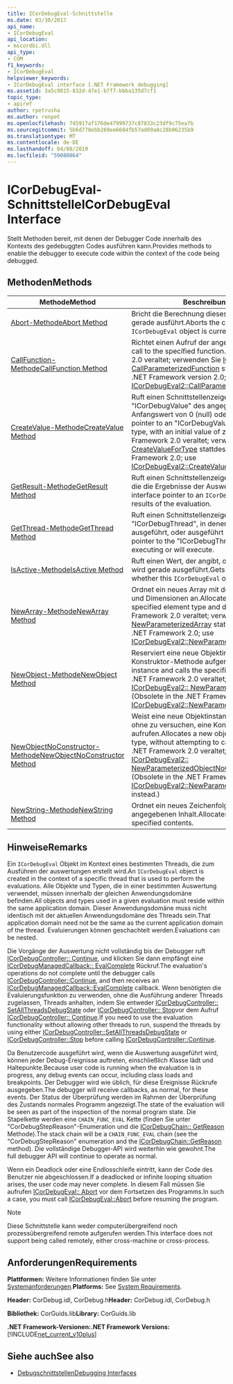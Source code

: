```yaml
---
title: ICorDebugEval-Schnittstelle
ms.date: 03/30/2017
api_name:
- ICorDebugEval
api_location:
- mscordbi.dll
api_type:
- COM
f1_keywords:
- ICorDebugEval
helpviewer_keywords:
- ICorDebugEval interface [.NET Framework debugging]
ms.assetid: 3a5c9815-832d-47e1-b7f7-bbba135d7cf1
topic_type:
- apiref
author: rpetrusha
ms.author: ronpet
ms.openlocfilehash: 745917af176de47999737c87833c23df9c75ea7b
ms.sourcegitcommit: 5b6d778ebb269ee6684fb57ad69a8c28b06235b9
ms.translationtype: MT
ms.contentlocale: de-DE
ms.lasthandoff: 04/08/2019
ms.locfileid: "59080864"
---
```

# <a name="icordebugeval-interface"></a><span data-ttu-id="1b208-102">ICorDebugEval-Schnittstelle</span><span class="sxs-lookup"><span data-stu-id="1b208-102">ICorDebugEval Interface</span></span>

<span data-ttu-id="1b208-103">Stellt Methoden bereit, mit denen der Debugger Code innerhalb des Kontexts des gedebuggten Codes ausführen kann.</span><span class="sxs-lookup"><span data-stu-id="1b208-103">Provides methods to enable the debugger to execute code within the context of the code being debugged.</span></span>  
  
## <a name="methods"></a><span data-ttu-id="1b208-104">Methoden</span><span class="sxs-lookup"><span data-stu-id="1b208-104">Methods</span></span>  
  
|<span data-ttu-id="1b208-105">Methode</span><span class="sxs-lookup"><span data-stu-id="1b208-105">Method</span></span>|<span data-ttu-id="1b208-106">Beschreibung</span><span class="sxs-lookup"><span data-stu-id="1b208-106">Description</span></span>|  
|------------|-----------------|  
|[<span data-ttu-id="1b208-107">Abort-Methode</span><span class="sxs-lookup"><span data-stu-id="1b208-107">Abort Method</span></span>](../../../../docs/framework/unmanaged-api/debugging/icordebugeval-abort-method.md)|<span data-ttu-id="1b208-108">Bricht die Berechnung dieses `ICorDebugEval` Objekt gerade ausführt.</span><span class="sxs-lookup"><span data-stu-id="1b208-108">Aborts the computation this `ICorDebugEval` object is currently performing.</span></span>|  
|[<span data-ttu-id="1b208-109">CallFunction-Methode</span><span class="sxs-lookup"><span data-stu-id="1b208-109">CallFunction Method</span></span>](../../../../docs/framework/unmanaged-api/debugging/icordebugeval-callfunction-method.md)|<span data-ttu-id="1b208-110">Richtet einen Aufruf der angegebenen Funktion.</span><span class="sxs-lookup"><span data-stu-id="1b208-110">Sets up a call to the specified function.</span></span> <span data-ttu-id="1b208-111">(In .NET Framework, Version 2.0 veraltet; verwenden Sie [ICorDebugEval2:: CallParameterizedFunction](../../../../docs/framework/unmanaged-api/debugging/icordebugeval2-callparameterizedfunction-method.md) stattdessen.)</span><span class="sxs-lookup"><span data-stu-id="1b208-111">(Obsolete in the .NET Framework version 2.0; use [ICorDebugEval2::CallParameterizedFunction](../../../../docs/framework/unmanaged-api/debugging/icordebugeval2-callparameterizedfunction-method.md) instead.)</span></span>|  
|[<span data-ttu-id="1b208-112">CreateValue-Methode</span><span class="sxs-lookup"><span data-stu-id="1b208-112">CreateValue Method</span></span>](../../../../docs/framework/unmanaged-api/debugging/icordebugeval-createvalue-method.md)|<span data-ttu-id="1b208-113">Ruft einen Schnittstellenzeiger auf ein Objekt "ICorDebugValue" des angegebenen Typs mit einem Anfangswert von 0 (null) oder Null ab.</span><span class="sxs-lookup"><span data-stu-id="1b208-113">Gets an interface pointer to an "ICorDebugValue" object of the specified type, with an initial value of zero or null.</span></span> <span data-ttu-id="1b208-114">(In .NET Framework 2.0 veraltet; verwenden Sie [ICorDebugEval2:: CreateValueForType](../../../../docs/framework/unmanaged-api/debugging/icordebugeval2-createvaluefortype-method.md) stattdessen.)</span><span class="sxs-lookup"><span data-stu-id="1b208-114">(Obsolete in the .NET Framework 2.0; use [ICorDebugEval2::CreateValueForType](../../../../docs/framework/unmanaged-api/debugging/icordebugeval2-createvaluefortype-method.md) instead.)</span></span>|  
|[<span data-ttu-id="1b208-115">GetResult-Methode</span><span class="sxs-lookup"><span data-stu-id="1b208-115">GetResult Method</span></span>](../../../../docs/framework/unmanaged-api/debugging/icordebugeval-getresult-method.md)|<span data-ttu-id="1b208-116">Ruft einen Schnittstellenzeiger auf ein `ICorDebugValue` , die die Ergebnisse der Auswertung enthält.</span><span class="sxs-lookup"><span data-stu-id="1b208-116">Gets an interface pointer to an `ICorDebugValue` that contains the results of the evaluation.</span></span>|  
|[<span data-ttu-id="1b208-117">GetThread-Methode</span><span class="sxs-lookup"><span data-stu-id="1b208-117">GetThread Method</span></span>](../../../../docs/framework/unmanaged-api/debugging/icordebugeval-getthread-method.md)|<span data-ttu-id="1b208-118">Ruft einen Schnittstellenzeiger auf das "ICorDebugThread", in denen diese Auswertung wird ausgeführt, oder ausgeführt wird.</span><span class="sxs-lookup"><span data-stu-id="1b208-118">Gets an interface pointer to the "ICorDebugThread" where this evaluation is executing or will execute.</span></span>|  
|[<span data-ttu-id="1b208-119">IsActive-Methode</span><span class="sxs-lookup"><span data-stu-id="1b208-119">IsActive Method</span></span>](../../../../docs/framework/unmanaged-api/debugging/icordebugeval-isactive-method.md)|<span data-ttu-id="1b208-120">Ruft einen Wert, der angibt, ob dies `ICorDebugEval` Objekt wird gerade ausgeführt.</span><span class="sxs-lookup"><span data-stu-id="1b208-120">Gets a value that indicates whether this `ICorDebugEval` object is currently executing.</span></span>|  
|[<span data-ttu-id="1b208-121">NewArray-Methode</span><span class="sxs-lookup"><span data-stu-id="1b208-121">NewArray Method</span></span>](../../../../docs/framework/unmanaged-api/debugging/icordebugeval-newarray-method.md)|<span data-ttu-id="1b208-122">Ordnet ein neues Array mit den angegebenen Elementtyp und Dimensionen an.</span><span class="sxs-lookup"><span data-stu-id="1b208-122">Allocates a new array of the specified element type and dimensions.</span></span> <span data-ttu-id="1b208-123">(In .NET Framework 2.0 veraltet; verwenden Sie [ICorDebugEval2:: NewParameterizedArray](../../../../docs/framework/unmanaged-api/debugging/icordebugeval2-newparameterizedarray-method.md) stattdessen.)</span><span class="sxs-lookup"><span data-stu-id="1b208-123">(Obsolete in the .NET Framework 2.0; use [ICorDebugEval2::NewParameterizedArray](../../../../docs/framework/unmanaged-api/debugging/icordebugeval2-newparameterizedarray-method.md) instead.)</span></span>|  
|[<span data-ttu-id="1b208-124">NewObject-Methode</span><span class="sxs-lookup"><span data-stu-id="1b208-124">NewObject Method</span></span>](../../../../docs/framework/unmanaged-api/debugging/icordebugeval-newobject-method.md)|<span data-ttu-id="1b208-125">Reserviert eine neue Objektinstanz, und der angegebene Konstruktor-Methode aufgerufen.</span><span class="sxs-lookup"><span data-stu-id="1b208-125">Allocates a new object instance and calls the specified constructor method.</span></span> <span data-ttu-id="1b208-126">(In .NET Framework 2.0 veraltet; verwenden Sie [ICorDebugEval2:: NewParameterizedObject](../../../../docs/framework/unmanaged-api/debugging/icordebugeval2-newparameterizedobject-method.md) stattdessen.)</span><span class="sxs-lookup"><span data-stu-id="1b208-126">(Obsolete in the .NET Framework 2.0; use [ICorDebugEval2::NewParameterizedObject](../../../../docs/framework/unmanaged-api/debugging/icordebugeval2-newparameterizedobject-method.md) instead.)</span></span>|  
|[<span data-ttu-id="1b208-127">NewObjectNoConstructor-Methode</span><span class="sxs-lookup"><span data-stu-id="1b208-127">NewObjectNoConstructor Method</span></span>](../../../../docs/framework/unmanaged-api/debugging/icordebugeval-newobjectnoconstructor-method.md)|<span data-ttu-id="1b208-128">Weist eine neue Objektinstanz des angegebenen Typs, ohne zu versuchen, eine Konstruktormethode aufrufen.</span><span class="sxs-lookup"><span data-stu-id="1b208-128">Allocates a new object instance of the specified type, without attempting to call a constructor method.</span></span> <span data-ttu-id="1b208-129">(In .NET Framework 2.0 veraltet; verwenden Sie [ICorDebugEval2:: NewParameterizedObjectNoConstructor](../../../../docs/framework/unmanaged-api/debugging/icordebugeval2-newparameterizedobjectnoconstructor-method.md) stattdessen.)</span><span class="sxs-lookup"><span data-stu-id="1b208-129">(Obsolete in the .NET Framework 2.0; use [ICorDebugEval2::NewParameterizedObjectNoConstructor](../../../../docs/framework/unmanaged-api/debugging/icordebugeval2-newparameterizedobjectnoconstructor-method.md) instead.)</span></span>|  
|[<span data-ttu-id="1b208-130">NewString-Methode</span><span class="sxs-lookup"><span data-stu-id="1b208-130">NewString Method</span></span>](../../../../docs/framework/unmanaged-api/debugging/icordebugeval-newstring-method.md)|<span data-ttu-id="1b208-131">Ordnet ein neues Zeichenfolgenobjekt mit dem angegebenen Inhalt.</span><span class="sxs-lookup"><span data-stu-id="1b208-131">Allocates a new string object with the specified contents.</span></span>|  
  
## <a name="remarks"></a><span data-ttu-id="1b208-132">Hinweise</span><span class="sxs-lookup"><span data-stu-id="1b208-132">Remarks</span></span>  
 <span data-ttu-id="1b208-133">Ein `ICorDebugEval` Objekt im Kontext eines bestimmten Threads, die zum Ausführen der auswertungen erstellt wird.</span><span class="sxs-lookup"><span data-stu-id="1b208-133">An `ICorDebugEval` object is created in the context of a specific thread that is used to perform the evaluations.</span></span> <span data-ttu-id="1b208-134">Alle Objekte und Typen, die in einer bestimmten Auswertung verwendet, müssen innerhalb der gleichen Anwendungsdomäne befinden.</span><span class="sxs-lookup"><span data-stu-id="1b208-134">All objects and types used in a given evaluation must reside within the same application domain.</span></span> <span data-ttu-id="1b208-135">Dieser Anwendungsdomäne muss nicht identisch mit der aktuellen Anwendungsdomäne des Threads sein.</span><span class="sxs-lookup"><span data-stu-id="1b208-135">That application domain need not be the same as the current application domain of the thread.</span></span> <span data-ttu-id="1b208-136">Evaluierungen können geschachtelt werden.</span><span class="sxs-lookup"><span data-stu-id="1b208-136">Evaluations can be nested.</span></span>  
  
 <span data-ttu-id="1b208-137">Die Vorgänge der Auswertung nicht vollständig bis der Debugger ruft [ICorDebugController:: Continue](../../../../docs/framework/unmanaged-api/debugging/icordebugcontroller-continue-method.md), und klicken Sie dann empfängt eine [ICorDebugManagedCallback:: EvalComplete](../../../../docs/framework/unmanaged-api/debugging/icordebugmanagedcallback-evalcomplete-method.md) Rückruf.</span><span class="sxs-lookup"><span data-stu-id="1b208-137">The evaluation's operations do not complete until the debugger calls [ICorDebugController::Continue](../../../../docs/framework/unmanaged-api/debugging/icordebugcontroller-continue-method.md), and then receives an [ICorDebugManagedCallback::EvalComplete](../../../../docs/framework/unmanaged-api/debugging/icordebugmanagedcallback-evalcomplete-method.md) callback.</span></span> <span data-ttu-id="1b208-138">Wenn benötigten die Evaluierungsfunktion zu verwenden, ohne die Ausführung anderer Threads zugelassen, Threads anhalten, indem Sie entweder [ICorDebugController:: SetAllThreadsDebugState](../../../../docs/framework/unmanaged-api/debugging/icordebugcontroller-setallthreadsdebugstate-method.md) oder [ICorDebugController:: Stop](../../../../docs/framework/unmanaged-api/debugging/icordebugcontroller-stop-method.md)vor dem Aufruf [ICorDebugController:: Continue](../../../../docs/framework/unmanaged-api/debugging/icordebugcontroller-continue-method.md).</span><span class="sxs-lookup"><span data-stu-id="1b208-138">If you need to use the evaluation functionality without allowing other threads to run, suspend the threads by using either [ICorDebugController::SetAllThreadsDebugState](../../../../docs/framework/unmanaged-api/debugging/icordebugcontroller-setallthreadsdebugstate-method.md) or [ICorDebugController::Stop](../../../../docs/framework/unmanaged-api/debugging/icordebugcontroller-stop-method.md) before calling [ICorDebugController::Continue](../../../../docs/framework/unmanaged-api/debugging/icordebugcontroller-continue-method.md).</span></span>  
  
 <span data-ttu-id="1b208-139">Da Benutzercode ausgeführt wird, wenn die Auswertung ausgeführt wird, können jeder Debug-Ereignisse auftreten, einschließlich Klasse lädt und Haltepunkte.</span><span class="sxs-lookup"><span data-stu-id="1b208-139">Because user code is running when the evaluation is in progress, any debug events can occur, including class loads and breakpoints.</span></span> <span data-ttu-id="1b208-140">Der Debugger wird wie üblich, für diese Ereignisse Rückrufe ausgegeben.</span><span class="sxs-lookup"><span data-stu-id="1b208-140">The debugger will receive callbacks, as normal, for these events.</span></span> <span data-ttu-id="1b208-141">Der Status der Überprüfung werden im Rahmen der Überprüfung des Zustands normales Programm angezeigt.</span><span class="sxs-lookup"><span data-stu-id="1b208-141">The state of the evaluation will be seen as part of the inspection of the normal program state.</span></span> <span data-ttu-id="1b208-142">Die Stapelkette werden eine `CHAIN_FUNC_EVAL` Kette (finden Sie unter "CorDebugStepReason"-Enumeration und die [ICorDebugChain:: GetReason](../../../../docs/framework/unmanaged-api/debugging/icordebugchain-getreason-method.md) Methode).</span><span class="sxs-lookup"><span data-stu-id="1b208-142">The stack chain will be a `CHAIN_FUNC_EVAL` chain (see the "CorDebugStepReason" enumeration and the [ICorDebugChain::GetReason](../../../../docs/framework/unmanaged-api/debugging/icordebugchain-getreason-method.md) method).</span></span> <span data-ttu-id="1b208-143">Die vollständige Debugger-API wird weiterhin wie gewohnt.</span><span class="sxs-lookup"><span data-stu-id="1b208-143">The full debugger API will continue to operate as normal.</span></span>  
  
 <span data-ttu-id="1b208-144">Wenn ein Deadlock oder eine Endlosschleife eintritt, kann der Code des Benutzer nie abgeschlossen.</span><span class="sxs-lookup"><span data-stu-id="1b208-144">If a deadlocked or infinite looping situation arises, the user code may never complete.</span></span> <span data-ttu-id="1b208-145">In diesem Fall müssen Sie aufrufen [ICorDebugEval:: Abort](../../../../docs/framework/unmanaged-api/debugging/icordebugeval-abort-method.md) vor dem Fortsetzen des Programms.</span><span class="sxs-lookup"><span data-stu-id="1b208-145">In such a case, you must call [ICorDebugEval::Abort](../../../../docs/framework/unmanaged-api/debugging/icordebugeval-abort-method.md) before resuming the program.</span></span>  
  
> [!NOTE]
>  <span data-ttu-id="1b208-146">Diese Schnittstelle kann weder computerübergreifend noch prozessübergreifend remote aufgerufen werden.</span><span class="sxs-lookup"><span data-stu-id="1b208-146">This interface does not support being called remotely, either cross-machine or cross-process.</span></span>  
  
## <a name="requirements"></a><span data-ttu-id="1b208-147">Anforderungen</span><span class="sxs-lookup"><span data-stu-id="1b208-147">Requirements</span></span>  
 <span data-ttu-id="1b208-148">**Plattformen:** Weitere Informationen finden Sie unter [Systemanforderungen](../../../../docs/framework/get-started/system-requirements.md).</span><span class="sxs-lookup"><span data-stu-id="1b208-148">**Platforms:** See [System Requirements](../../../../docs/framework/get-started/system-requirements.md).</span></span>  
  
 <span data-ttu-id="1b208-149">**Header:** CorDebug.idl, CorDebug.h</span><span class="sxs-lookup"><span data-stu-id="1b208-149">**Header:** CorDebug.idl, CorDebug.h</span></span>  
  
 <span data-ttu-id="1b208-150">**Bibliothek:** CorGuids.lib</span><span class="sxs-lookup"><span data-stu-id="1b208-150">**Library:** CorGuids.lib</span></span>  
  
 **<span data-ttu-id="1b208-151">.NET Framework-Versionen:</span><span class="sxs-lookup"><span data-stu-id="1b208-151">.NET Framework Versions:</span></span>** [!INCLUDE[net_current_v10plus](../../../../includes/net-current-v10plus-md.md)]  
  
## <a name="see-also"></a><span data-ttu-id="1b208-152">Siehe auch</span><span class="sxs-lookup"><span data-stu-id="1b208-152">See also</span></span>

- [<span data-ttu-id="1b208-153">Debugschnittstellen</span><span class="sxs-lookup"><span data-stu-id="1b208-153">Debugging Interfaces</span></span>](../../../../docs/framework/unmanaged-api/debugging/debugging-interfaces.md)
